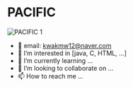 # PACIFIC


![PACIFIC 1](https://user-images.githubusercontent.com/105197503/194773127-6a6bd447-3a1b-458e-a051-069351af9211.gif)


- 👋 email: kwakmw12@naver.com
- 👀 I’m interested in [java, C, HTML, ...]
- 🌱 I’m currently learning ...
- 💞️ I’m looking to collaborate on ...
- 📫 How to reach me ...

<!---
kwakminoo/kwakminoo is a ✨ special ✨ repository because its `README.md` (this file) appears on your GitHub profile.
You can click the Preview link to take a look at your changes.
--->
